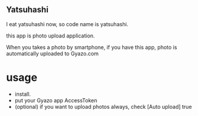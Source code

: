 Yatsuhashi
---

I eat yatsuhashi now, so code name is yatsuhashi.

this app is photo upload application.

When you takes a photo by smartphone,
if you have this app, photo is automatically uploaded to Gyazo.com

# usage

- install.
- put your Gyazo app AccessToken
- (optional) if you want to upload photos always, check [Auto upload] true
